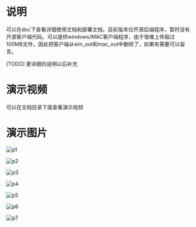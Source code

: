 # 说明
    
可以在doc下查看详细使用文档和部署文档。目前版本仅开源后端程序，暂时没有开源客户端代码。可以提供windows/MAC客户端程序，由于很难上传超过100MB文件，因此把客户端从win_out和mac_out中删除了，如果有需要可以留言。

[TODO] 更详细的说明以后补充

# 演示视频

可以在文档目录下面查看演示视频

# 演示图片

![p1](./1.png)

![p2](./2.png)

![p3](./3.png)

![p4](./4.png)

![p5](./5.png)

![p6](./6.png)

![p7](./7.png)

